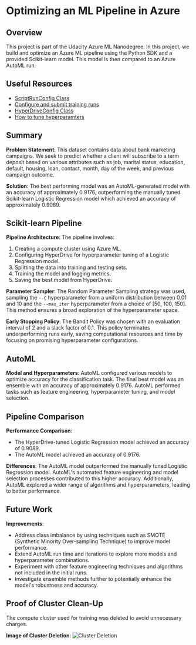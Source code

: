 # Optimizing an ML Pipeline in Azure

## Overview
This project is part of the Udacity Azure ML Nanodegree.
In this project, we build and optimize an Azure ML pipeline using the Python SDK and a provided Scikit-learn model.
This model is then compared to an Azure AutoML run.

## Useful Resources
- [ScriptRunConfig Class](https://docs.microsoft.com/en-us/python/api/azureml-core/azureml.core.scriptrunconfig?view=azure-ml-py)
- [Configure and submit training runs](https://docs.microsoft.com/en-us/azure/machine-learning/how-to-set-up-training-targets)
- [HyperDriveConfig Class](https://docs.microsoft.com/en-us/python/api/azureml-train-core/azureml.train.hyperdrive.hyperdriveconfig?view=azure-ml-py)
- [How to tune hyperparamters](https://docs.microsoft.com/en-us/azure/machine-learning/how-to-tune-hyperparameters)

## Summary
**Problem Statement**:
This dataset contains data about bank marketing campaigns. We seek to predict whether a client will subscribe to a term deposit based on various attributes such as job, marital status, education, default, housing, loan, contact, month, day of the week, and previous campaign outcome.

**Solution**:
The best performing model was an AutoML-generated model with an accuracy of approximately 0.9176, outperforming the manually tuned Scikit-learn Logistic Regression model which achieved an accuracy of approximately 0.9089.

## Scikit-learn Pipeline
**Pipeline Architecture**:
The pipeline involves:
1. Creating a compute cluster using Azure ML.
2. Configuring HyperDrive for hyperparameter tuning of a Logistic Regression model.
3. Splitting the data into training and testing sets.
4. Training the model and logging metrics.
5. Saving the best model from HyperDrive.

**Parameter Sampler**:
The Random Parameter Sampling strategy was used, sampling the `--C` hyperparameter from a uniform distribution between 0.01 and 10 and the `--max_iter` hyperparameter from a choice of [50, 100, 150]. This method ensures a broad exploration of the hyperparameter space.

**Early Stopping Policy**:
The Bandit Policy was chosen with an evaluation interval of 2 and a slack factor of 0.1. This policy terminates underperforming runs early, saving computational resources and time by focusing on promising hyperparameter configurations.

## AutoML
**Model and Hyperparameters**:
AutoML configured various models to optimize accuracy for the classification task. The final best model was an ensemble with an accuracy of approximately 0.9176. AutoML performed tasks such as feature engineering, hyperparameter tuning, and model selection.

## Pipeline Comparison
**Performance Comparison**:
- The HyperDrive-tuned Logistic Regression model achieved an accuracy of 0.9089.
- The AutoML model achieved an accuracy of 0.9176.

**Differences**:
The AutoML model outperformed the manually tuned Logistic Regression model. AutoML's automated feature engineering and model selection processes contributed to this higher accuracy. Additionally, AutoML explored a wider range of algorithms and hyperparameters, leading to better performance.

## Future Work
**Improvements**:
- Address class imbalance by using techniques such as SMOTE (Synthetic Minority Over-sampling Technique) to improve model performance.
- Extend AutoML run time and iterations to explore more models and hyperparameter combinations.
- Experiment with other feature engineering techniques and algorithms not included in the initial runs.
- Investigate ensemble methods further to potentially enhance the model's robustness and accuracy.

## Proof of Cluster Clean-Up
The compute cluster used for training was deleted to avoid unnecessary charges.

**Image of Cluster Deletion**:
![Cluster Deletion](./img/cluster-deletion.png)

